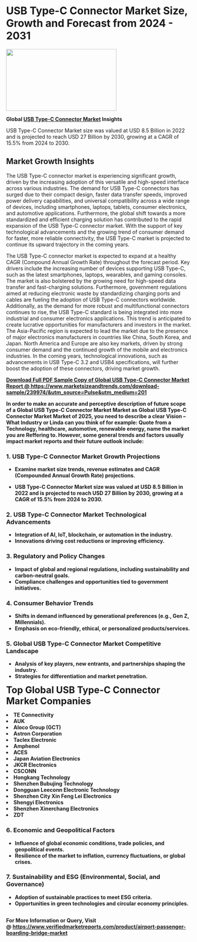 <H1>USB Type-C Connector Market Size, Growth and Forecast from 2024 - 2031</H1><img class="aligncenter size-medium wp-image-584254" src="https://thirdeyenews.in/wp-content/uploads/2024/09/Global-Market-Research-300x168.jpeg" alt="" width="300" height="168" /><p><strong>Global&nbsp;<a href="https://www.marketsizeandtrends.com/download-sample/239974/&amp;utm_source=Pulse&amp;utm_medium=201">USB Type-C Connector Market</a> Insights</strong></p><p>USB Type-C Connector Market size was valued at USD 8.5 Billion in 2022 and is projected to reach USD 27 Billion by 2030, growing at a CAGR of 15.5% from 2024 to 2030.</p><p><h2>Market Growth Insights</h2> <p>The USB Type-C connector market is experiencing significant growth, driven by the increasing adoption of this versatile and high-speed interface across various industries. The demand for USB Type-C connectors has surged due to their compact design, faster data transfer speeds, improved power delivery capabilities, and universal compatibility across a wide range of devices, including smartphones, laptops, tablets, consumer electronics, and automotive applications. Furthermore, the global shift towards a more standardized and efficient charging solution has contributed to the rapid expansion of the USB Type-C connector market. With the support of key technological advancements and the growing trend of consumer demand for faster, more reliable connectivity, the USB Type-C market is projected to continue its upward trajectory in the coming years.</p> <p><strong><a href="#"></a></strong></p> <p>The USB Type-C connector market is expected to expand at a healthy CAGR (Compound Annual Growth Rate) throughout the forecast period. Key drivers include the increasing number of devices supporting USB Type-C, such as the latest smartphones, laptops, wearables, and gaming consoles. The market is also bolstered by the growing need for high-speed data transfer and fast-charging solutions. Furthermore, government regulations aimed at reducing electronic waste by standardizing charging ports and cables are fueling the adoption of USB Type-C connectors worldwide. Additionally, as the demand for more robust and multifunctional connectors continues to rise, the USB Type-C standard is being integrated into more industrial and consumer electronics applications. This trend is anticipated to create lucrative opportunities for manufacturers and investors in the market. The Asia-Pacific region is expected to lead the market due to the presence of major electronics manufacturers in countries like China, South Korea, and Japan. North America and Europe are also key markets, driven by strong consumer demand and the continued growth of the mobile and electronics industries. In the coming years, technological innovations, such as advancements in USB Type-C 3.2 and USB4 specifications, will further boost the adoption of these connectors, driving market growth. <p><strong><a href="#"></p><p><span class=""><strong>Download Full PDF Sample Copy of Global USB Type-C Connector Market Report</strong> @ <a href="https://www.marketsizeandtrends.com/download-sample/239974/&amp;utm_source=Pulse&amp;utm_medium=201" target="_blank">https://www.marketsizeandtrends.com/download-sample/239974/&amp;utm_source=Pulse&amp;utm_medium=201</a></span></p><p>In order to make an accurate and perceptive description of future scope of a Global&nbsp;USB Type-C Connector Market Market as Global&nbsp;USB Type-C Connector Market Market of 2025, you need to describe a clear Vision &ndash; What Industry or Linda can you think of for example: Quote from a Technology, healthcare, automotive, renewable energy, name the market you are Reffering to. However, some general trends and factors usually impact market reports and their future outlook include:</p><h3>1.&nbsp;<strong>USB Type-C Connector Market Growth Projections</strong></h3><ul><li>Examine market size trends, revenue estimates and CAGR (Compounded Annual Growth Rate) projections.</li><li><p>USB Type-C Connector Market size was valued at USD 8.5 Billion in 2022 and is projected to reach USD 27 Billion by 2030, growing at a CAGR of 15.5% from 2024 to 2030.</p></li></ul><h3>2.&nbsp;<strong>USB Type-C Connector Market Technological Advancements</strong></h3><ul><li>Integration of AI, IoT, blockchain, or automation in the industry.</li><li>Innovations driving cost reductions or improving efficiency.</li></ul><h3>3.&nbsp;<strong>Regulatory and Policy Changes</strong></h3><ul><li>Impact of global and regional regulations, including sustainability and carbon-neutral goals.</li><li>Compliance challenges and opportunities tied to government initiatives.</li></ul><h3>4.&nbsp;<strong>Consumer Behavior Trends</strong></h3><ul><li>Shifts in demand influenced by generational preferences (e.g., Gen Z, Millennials).</li><li>Emphasis on eco-friendly, ethical, or personalized products/services.</li></ul><h3>5.&nbsp;<strong>Global USB Type-C Connector Market Competitive Landscape</strong></h3><ul><li>Analysis of key players, new entrants, and partnerships shaping the industry.</li><li>Strategies for differentiation and market penetration.</li></ul><p data-pm-slice="1 1 []"><span style="color: inherit; font-family: inherit; font-size: 25px;">Top Global USB Type-C Connector Market Companies</span></p><div class="" data-test-id=""><p><li>TE Connectivity</li><li> AUK</li><li> Aloco Group (GCT)</li><li> Astron Corporation</li><li> Taclex Electronic</li><li> Amphenol</li><li> ACES</li><li> Japan Aviation Electronics</li><li> JKCR Electronics</li><li> CSCONN</li><li> Hongkang Technology</li><li> Shenzhen Bubujing Technology</li><li> Dongguan Leeconn Electronic Technology</li><li> Shenzhen City Xin Feng Lei Electronics</li><li> Shengyi Electronics</li><li> Shenzhen Xinerchang Electronics</li><li> ZDT</li></p></div><h3>6.&nbsp;<strong>Economic and Geopolitical Factors</strong></h3><ul><li>Influence of global economic conditions, trade policies, and geopolitical events.</li><li>Resilience of the market to inflation, currency fluctuations, or global crises.</li></ul><h3>7.&nbsp;<strong>Sustainability and ESG (Environmental, Social, and Governance)</strong></h3><ul><li>Adoption of sustainable practices to meet ESG criteria.</li><li>Opportunities in green technologies and circular economy principles.</li></ul><h2><strong style="font-size: 14px;">For More Information or Query, Visit @&nbsp;</strong><a style="background-color: #ffffff; font-size: 14px;" href="https://www.marketsizeandtrends.com/report/usb-type-c-connector-market/" target="_blank">https://www.verifiedmarketreports.com/product/airport-passenger-boarding-bridge-market</a></h2>
